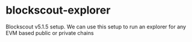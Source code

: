 # blockscout-explorer
Blockscout v5.1.5 setup. We can use this setup to run an explorer for any EVM based public or private chains
